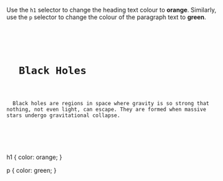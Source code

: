 Use the `h1` selector to change the heading
text colour to **orange**.
Similarly, use the `p` selector to change
the colour of the paragraph
text to **green**.

<codeblock language="css" type="exercise" testMode="fixedInput">
<code>
<panel language="html">
<h1>
  Black Holes
</h1>
<p>
  Black holes are regions in space where gravity is so strong that nothing, not even light, can escape. They are formed when massive stars undergo gravitational collapse.
</p>
</panel>
<panel language="css">

</panel>
</code>

<solution>
h1 {
  color: orange;
}

p {
  color: green;
}
</solution>
</codeblock>

